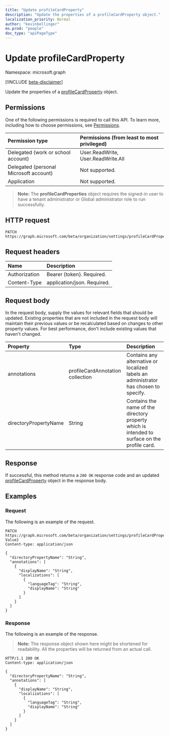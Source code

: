 ```yaml
---
title: "Update profileCardProperty"
description: "Update the properties of a profileCardProperty object."
localization_priority: Normal
author: "kevinbellinger"
ms.prod: "people"
doc_type: "apiPageType"
---
```


# Update profileCardProperty

Namespace: microsoft.graph

[!INCLUDE [beta-disclaimer](../../includes/beta-disclaimer.md)]

Update the properties of a [profileCardProperty](../resources/profilecardproperty.md) object.

## Permissions

One of the following permissions is required to call this API. To learn more, including how to choose permissions, see [Permissions](/graph/permissions-reference).

| Permission type                        | Permissions (from least to most privileged) |
|:---------------------------------------|:--------------------------------------------|
| Delegated (work or school account)     | User.ReadWrite, User.ReadWrite.All          |
| Delegated (personal Microsoft account) | Not supported.                              |
| Application                            | Not supported.                              |

>**Note:** The **profileCardProperties** object requires the signed-in user to have a tenant administrator or Global administrator role to run successfully.

## HTTP request

<!-- { "blockType": "ignored" } -->

```http
PATCH https://graph.microsoft.com/beta/organization/settings/profileCardProperties/{id}
```

## Request headers

| Name       | Description|
|:-----------|:-----------|
| Authorization | Bearer {token}. Required. |
| Content-Type  | application/json. Required. |

## Request body

In the request body, supply the values for relevant fields that should be updated. Existing properties that are not included in the request body will maintain their previous values or be recalculated based on changes to other property values. For best performance, don't include existing values that haven't changed.

| Property     | Type        | Description |
|:-------------|:------------|:------------|
|annotations|profileCardAnnotation collection| Contains any alternative or localized labels an administrator has chosen to specify.|
|directoryPropertyName|String|Contains the name of the directory property which is intended to surface on the profile card. |

## Response

If successful, this method returns a `200 OK` response code and an updated [profileCardProperty](../resources/profilecardproperty.md) object in the response body.

## Examples

### Request

The following is an example of the request.
<!-- {
  "blockType": "request",
  "name": "update_profilecardproperty"
}-->

```http
PATCH https://graph.microsoft.com/beta/organization/settings/profileCardProperties/{directoryPropertyName-Value}
Content-type: application/json

{
  "directoryPropertyName": "String",
  "annotations": [
    {
      "displayName": "String",
      "localizations": [
        {
          "languageTag": "String",
          "displayName": "String"
        }
      ]
    }
  ]
}
```

### Response

The following is an example of the response.

> **Note:** The response object shown here might be shortened for readability. All the properties will be returned from an actual call.

<!-- {
  "blockType": "response",
  "truncated": true,
  "@odata.type": "microsoft.graph.profileCardProperty"
} -->

```http
HTTP/1.1 200 OK
Content-type: application/json

{
  "directoryPropertyName": "String",
  "annotations": [
    {
      "displayName": "String",
      "localizations": [
        {
          "languageTag": "String",
          "displayName": "String"
        }
      ]
    }
  ]
}
```

<!-- uuid: 16cd6b66-4b1a-43a1-adaf-3a886856ed98
2019-02-04 14:57:30 UTC -->
<!-- {
  "type": "#page.annotation",
  "description": "Update profilecardproperty",
  "keywords": "",
  "section": "documentation",
  "tocPath": ""
}-->
